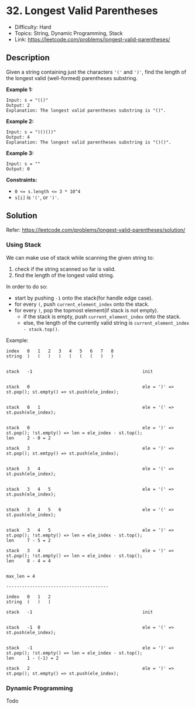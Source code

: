 # 32. Longest Valid Parentheses

- Difficulty: Hard
- Topics: String, Dynamic Programming, Stack
- Link: https://leetcode.com/problems/longest-valid-parentheses/

## Description

Given a string containing just the characters `'('` and `')'`, find the length of the longest valid (well-formed) parentheses substring.

**Example 1:**

```
Input: s = "(()"
Output: 2
Explanation: The longest valid parentheses substring is "()".
```

**Example 2:**

```
Input: s = ")()())"
Output: 4
Explanation: The longest valid parentheses substring is "()()".
```

**Example 3:**

```
Input: s = ""
Output: 0
```

**Constraints:**

- `0 <= s.length <= 3 * 10^4`
- `s[i]` is `'('`, or `')'`.

## Solution

Refer: https://leetcode.com/problems/longest-valid-parentheses/solution/

### Using Stack

We can make use of stack while scanning the given string to:

1. check if the string scanned so far is valid.
2. find the length of the longest valid string.

In order to do so:

- start by pushing `-1` onto the stack(for handle edge case).
- for every `(`, push `current_element_index` onto the stack.
- for every `)`, pop the topmost element(if stack is not empty).
  - if the stack is empty, push `current_element_index` onto the stack.
  - else, the length of the currently valid string is `current_element_index - stack.top()`.

Example:

```plaintext
index   0   1   2   3   4   5   6   7   8
string  )   (   )   )   (   (   (   )   )


stack   -1                                          init


stack   0                                           ele = ')' => st.pop(); st.empty() => st.push(ele_index);


stack   0   1                                       ele = '(' => st.push(ele_index);


stack   0                                           ele = ')' => st.pop(); !st.empty() => len = ele_index - st.top();
len     2 - 0 = 2

stack   3                                           ele = ')' => st.pop(); st.emtpy() => st.push(ele_index);


stack   3   4                                       ele = '(' => st.push(ele_index);


stack   3   4   5                                   ele = '(' => st.push(ele_index);


stack   3   4   5   6                               ele = '(' => st.push(ele_index);


stack   3   4   5                                   ele = ')' => st.pop(); !st.empty() => len = ele_index - st.top();
len     7 - 5 = 2

stack   3   4                                       ele = ')' => st.pop(); !st.empty() => len = ele_index - st.top();
len     8 - 4 = 4


max_len = 4

---------------------------------------

index   0   1   2
string  (   )   )

stack   -1                                          init


stack   -1  0                                       ele = '(' => st.push(ele_index);


stack   -1                                          ele = ')' => st.pop(); !st.empty() => len = ele_index - st.top();
len     1 - (-1) = 2

stack   2                                           ele = ')' => st.pop(); st.empty() => st.push(ele_index);
```

### Dynamic Programming

Todo
